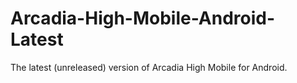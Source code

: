 # Arcadia-High-Mobile-Android-Latest
 The latest (unreleased) version of Arcadia High Mobile for Android.
